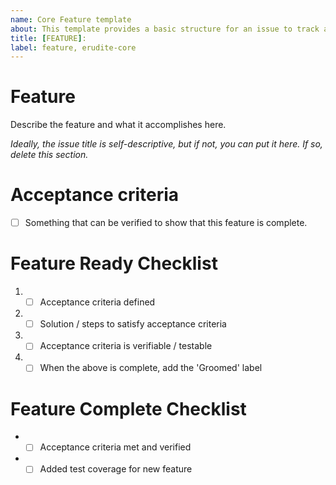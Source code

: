 ```yaml
---
name: Core Feature template
about: This template provides a basic structure for an issue to track a feature implementation.
title: [FEATURE]: 
label: feature, erudite-core
---
```


# Feature
Describe the feature and what it accomplishes here.

*Ideally, the issue title is self-descriptive, but if not, you can put it here. If so, delete this section.*

# Acceptance criteria
- [ ] Something that can be verified to show that this feature is complete.

# Feature Ready Checklist
1. - [ ] Acceptance criteria defined
1. - [ ] Solution / steps to satisfy acceptance criteria
1. - [ ] Acceptance criteria is verifiable / testable
1. - [ ] When the above is complete, add the 'Groomed' label
    
# Feature Complete Checklist
* - [ ] Acceptance criteria met and verified
* - [ ] Added test coverage for new feature

